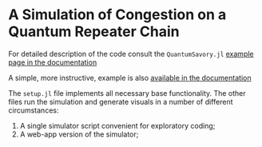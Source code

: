 # A Simulation of Congestion on a Quantum Repeater Chain

For detailed description of the code consult the `QuantumSavory.jl`
[example page in the documentation](https://quantumsavory.github.io/QuantumSavory.jl/dev/howto-congestionchain/)

A simple, more instructive, example is also
[available in the documentation](https://quantumsavory.github.io/QuantumSavory.jl/dev/howto-firstgenrepeater/)


The `setup.jl` file implements all necessary base functionality.
The other files run the simulation and generate visuals in a number of different circumstances:
1. A single simulator script convenient for exploratory coding;
2. A web-app version of the simulator;
